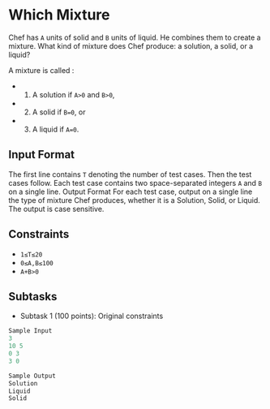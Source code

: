 # Which Mixture
Chef has `A` units of solid and `B` units of liquid. He combines them to create a mixture. What kind of mixture does Chef produce: a solution, a solid, or a liquid?

A mixture is called :

* 1) A solution if `A>0` and `B>0`,

* 2) A solid if `B=0`, or

* 3) A liquid if `A=0`.

## Input Format
The first line contains `T` denoting the number of test cases. Then the test cases follow.
Each test case contains two space-separated integers `A` and `B` on a single line.
Output Format
For each test case, output on a single line the type of mixture Chef produces, whether it is a Solution, Solid, or Liquid. The output is case sensitive.

## Constraints
* `1≤T≤20`
* `0≤A,B≤100`
* `A+B>0`

## Subtasks
* Subtask 1 (100 points): Original constraints
```java
Sample Input 
3
10 5
0 3
3 0

Sample Output 
Solution
Liquid
Solid
```
